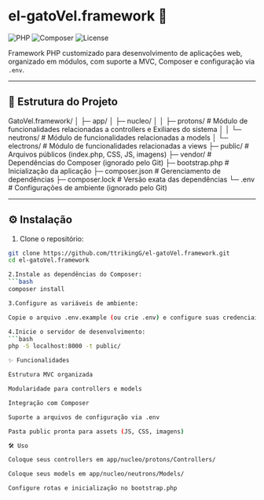 # el-gatoVel.framework 🚀

![PHP](https://img.shields.io/badge/PHP-8.4-blue)
![Composer](https://img.shields.io/badge/Composer-v2.6-blue)
![License](https://img.shields.io/badge/License-MIT-green)

Framework PHP customizado para desenvolvimento de aplicações web, organizado em módulos, com suporte a MVC, Composer e configuração via `.env`.

---

## 📁 Estrutura do Projeto

GatoVel.framework/
│
├─ app/
│ ├─ nucleo/
│ │ ├─ protons/ # Módulo de funcionalidades relacionadas a controllers e Exiliares do sistema
│ │ └─ neutrons/ # Módulo de funcionalidades relacionadas a models
│ └─ electrons/ # Módulo de funcionalidades relacionadas a views
├─ public/ # Arquivos públicos (index.php, CSS, JS, imagens)
├─ vendor/ # Dependências do Composer (ignorado pelo Git)
├─ bootstrap.php # Inicialização da aplicação
├─ composer.json # Gerenciamento de dependências
├─ composer.lock # Versão exata das dependências
└─ .env # Configurações de ambiente (ignorado pelo Git)

---

## ⚙️ Instalação

1. Clone o repositório:
```bash
git clone https://github.com/ttrikingG/el-gatoVel.framework.git
cd el-gatoVel.framework

2.Instale as dependências do Composer:
```bash
composer install

3.Configure as variáveis de ambiente:

Copie o arquivo .env.example (ou crie .env) e configure suas credenciais de banco de dados, URLs, etc.

4.Inicie o servidor de desenvolvimento:
```bash
php -S localhost:8000 -t public/

✨ Funcionalidades

Estrutura MVC organizada

Modularidade para controllers e models

Integração com Composer

Suporte a arquivos de configuração via .env

Pasta public pronta para assets (JS, CSS, imagens)

🛠️ Uso

Coloque seus controllers em app/nucleo/protons/Controllers/

Coloque seus models em app/nucleo/neutrons/Models/

Configure rotas e inicialização no bootstrap.php
